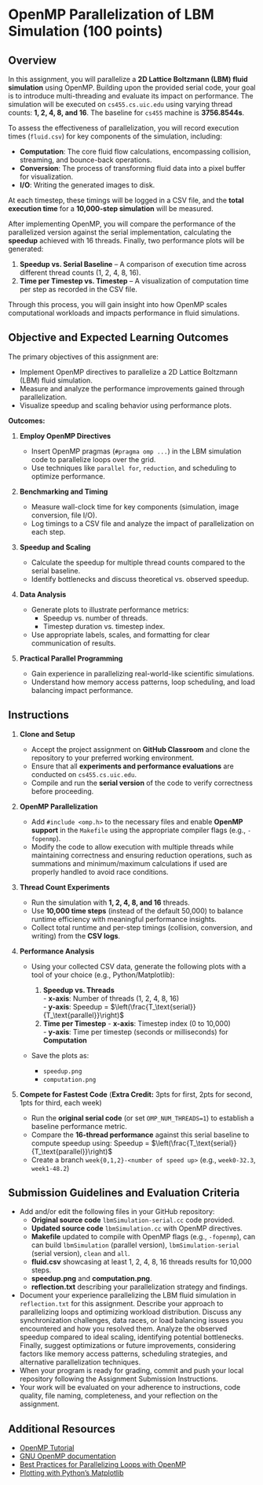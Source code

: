 # OpenMP Parallelization of LBM Simulation (100 points)

## Overview  

In this assignment, you will parallelize a **2D Lattice Boltzmann (LBM) fluid simulation** using OpenMP. Building upon the provided serial code, your goal is to introduce multi-threading and evaluate its impact on performance. The simulation will be executed on `cs455.cs.uic.edu` using varying thread counts: **1, 2, 4, 8, and 16**. The baseline for `cs455` machine is **3756.8544s**. 

To assess the effectiveness of parallelization, you will record execution times (`fluid.csv`) for key components of the simulation, including:  

- **Computation**: The core fluid flow calculations, encompassing collision, streaming, and bounce-back operations.  
- **Conversion**: The process of transforming fluid data into a pixel buffer for visualization.  
- **I/O**: Writing the generated images to disk.  

At each timestep, these timings will be logged in a CSV file, and the **total execution time** for a **10,000-step simulation** will be measured.  

After implementing OpenMP, you will compare the performance of the parallelized version against the serial implementation, calculating the **speedup** achieved with 16 threads. Finally, two performance plots will be generated:  

1. **Speedup vs. Serial Baseline** – A comparison of execution time across different thread counts (1, 2, 4, 8, 16).  
2. **Time per Timestep vs. Timestep** – A visualization of computation time per step as recorded in the CSV file.  

Through this process, you will gain insight into how OpenMP scales computational workloads and impacts performance in fluid simulations.

## Objective and Expected Learning Outcomes

The primary objectives of this assignment are:

- Implement OpenMP directives to parallelize a 2D Lattice Boltzmann (LBM) fluid simulation.
- Measure and analyze the performance improvements gained through parallelization.
- Visualize speedup and scaling behavior using performance plots.

**Outcomes:**

1. **Employ OpenMP Directives**  
   - Insert OpenMP pragmas (`#pragma omp ...`) in the LBM simulation code to parallelize loops over the grid.  
   - Use techniques like `parallel for`, `reduction`, and scheduling to optimize performance.  

2. **Benchmarking and Timing**  
   - Measure wall-clock time for key components (simulation, image conversion, file I/O).  
   - Log timings to a CSV file and analyze the impact of parallelization on each step.  

3. **Speedup and Scaling**  
   - Calculate the speedup for multiple thread counts compared to the serial baseline.  
   - Identify bottlenecks and discuss theoretical vs. observed speedup.  

4. **Data Analysis**  
   - Generate plots to illustrate performance metrics:  
     - Speedup vs. number of threads.  
     - Timestep duration vs. timestep index.  
   - Use appropriate labels, scales, and formatting for clear communication of results.  

5. **Practical Parallel Programming**  
   - Gain experience in parallelizing real-world-like scientific simulations.  
   - Understand how memory access patterns, loop scheduling, and load balancing impact performance.  

## Instructions

1. **Clone and Setup**  
   - Accept the project assignment on **GitHub Classroom** and clone the repository to your preferred working environment.  
   - Ensure that all **experiments and performance evaluations** are conducted on `cs455.cs.uic.edu`.  
   - Compile and run the **serial version** of the code to verify correctness before proceeding.  

2. **OpenMP Parallelization**  
   - Add `#include <omp.h>` to the necessary files and enable **OpenMP support** in the `Makefile` using the appropriate compiler flags (e.g., `-fopenmp`).  
   - Modify the code to allow execution with multiple threads while maintaining correctness and ensuring reduction operations, such as summations and minimum/maximum calculations if used are properly handled to avoid race conditions.  

3. **Thread Count Experiments**  
   - Run the simulation with **1, 2, 4, 8, and 16** threads.  
   - Use **10,000 time steps** (instead of the default 50,000) to balance runtime efficiency with meaningful performance insights.  
   - Collect total runtime and per-step timings (collision, conversion, and writing) from the **CSV logs**.  

5. **Performance Analysis**  
   - Using your collected CSV data, generate the following plots with a tool of your choice (e.g., Python/Matplotlib):  
     1. **Speedup vs. Threads**  
        	- **x-axis**: Number of threads (1, 2, 4, 8, 16)  
        	- **y-axis**: Speedup = $\left(\frac{T_\text{serial}}{T_\text{parallel}}\right)$  
     2. **Time per Timestep**
      		- **x-axis**: Timestep index (0 to 10,000)  
        	- **y-axis**: Time per timestep (seconds or milliseconds) for **Computation**

   - Save the plots as:  
     - `speedup.png`  
     - `computation.png`  
7. **Compete for Fastest Code**  (**Extra Credit:** 3pts for first, 2pts for second, 1pts for third, each week)
   - Run the **original serial code** (or set `OMP_NUM_THREADS=1`) to establish a baseline performance metric.  
   - Compare the **16-thread performance** against this serial baseline to compute speedup using: Speedup = $\left(\frac{T_\text{serial}}{T_\text{parallel}}\right)$
   - Create a branch `week{0,1,2}-<number of speed up>` (e.g., `week0-32.3`, `week1-48.2`)
   

## Submission Guidelines and Evaluation Criteria

- Add and/or edit the following files in your GitHub repository:
	- **Original source code** `lbmSimulation-serial.cc` code provided.
	- **Updated source code** `lbmSimulation.cc` with OpenMP directives.
   	- **Makefile** updated to compile with OpenMP flags (e.g., `-fopenmp`), can can build `lbmSimulation` (parallel version), `lbmSimulation-serial` (serial version), `clean` and `all`.
   	- **fluid.csv** showcasing at least 1, 2, 4, 8, 16 threads results for 10,000 steps.
   	- **speedup.png** and **computation.png**.
   	- **reflection.txt** describing your parallelization strategy and findings.
- Document your experience parallelizing the LBM fluid simulation in `reflection.txt` for this assignment. Describe your approach to parallelizing loops and optimizing workload distribution. Discuss any synchronization challenges, data races, or load balancing issues you encountered and how you resolved them. Analyze the observed speedup compared to ideal scaling, identifying potential bottlenecks. Finally, suggest optimizations or future improvements, considering factors like memory access patterns, scheduling strategies, and alternative parallelization techniques.
- When your program is ready for grading, commit and push your local repository following the Assignment Submission Instructions.
- Your work will be evaluated on your adherence to instructions, code quality, file naming, completeness, and your reflection on the assignment.

## Additional Resources

- [OpenMP Tutorial](https://www.openmp.org/resources/tutorials-articles/)
- [GNU OpenMP documentation](https://gcc.gnu.org/onlinedocs/libgomp/)
- [Best Practices for Parallelizing Loops with OpenMP](https://hpc-tutorials.llnl.gov/openmp/)
- [Plotting with Python’s Matplotlib](https://matplotlib.org/stable/tutorials/introductory/pyplot.html)
